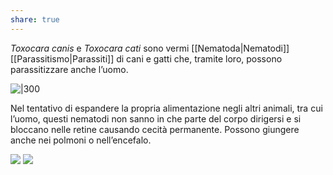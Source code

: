 ```yaml
---
share: true
---
```

*Toxocara canis* e *Toxocara cati* sono vermi [[Nematoda|Nematodi]] [[Parassitismo|Parassiti]] di cani e gatti che, tramite loro, possono parassitizzare anche l’uomo.

![|300](a21e03031da7ca27363c8e908e1a40f2_MD5%201.png)

Nel tentativo di espandere la propria alimentazione negli altri animali, tra cui l’uomo, questi nematodi non sanno in che parte del corpo dirigersi e si bloccano nelle retine causando cecità permanente. Possono giungere anche nei polmoni o nell’encefalo.

![](23bb17e8039cbc32138348ce4e0e4123_MD5%201.png) ![](d7188e608930b2c71613f77af066945e_MD5%201.png)